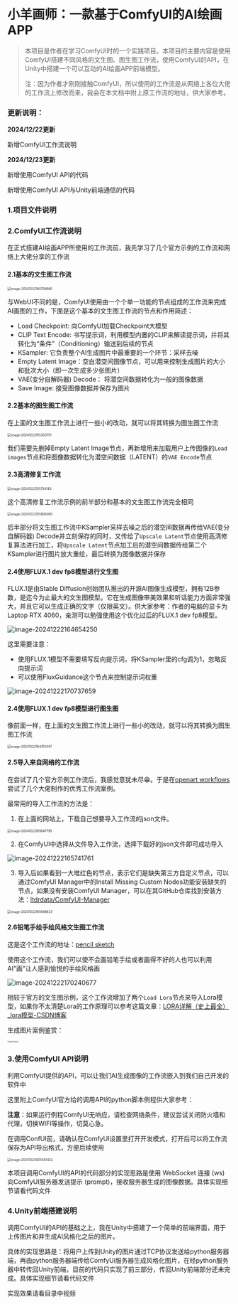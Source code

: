 # 小羊画师：一款基于ComfyUI的AI绘画APP

> 本项目是作者在学习ComfyUI时的一个实践项目。本项目的主要内容是使用ComfyUI搭建不同风格的文生图、图生图工作流，使用ComfyUI的API，在Unity中搭建一个可以互动的AI绘画APP前端模型。
>
> 注：因为作者才刚刚接触ComfyUI，所以使用的工作流是从网络上各位大佬的工作流上修改而来，我会在本文档中附上原工作流的地址，供大家参考。

### 更新说明：

**2024/12/22更新**

新增ComfyUI工作流说明

**2024/12/23更新**

新增使用ComfyUI API的代码

新增使用ComfyUI API与Unity前端通信的代码

### 1.项目文件说明

### 2.ComfyUI工作流说明

在正式搭建AI绘画APP所使用的工作流前，我先学习了几个官方示例的工作流和网络上大佬分享的工作流

#### 2.1基本的文生图工作流

<img src="images/image-20241222160708980.png" alt="image-20241222160708980" style="zoom:50%;" />

与WebUI不同的是，ComfyUI使用由一个个单一功能的节点组成的工作流来完成AI画图的工作，下面是这个基本的文生图工作流的节点和作用简述：

- Load Checkpoint: 向ComfyUI加载Checkpoint大模型
- CLIP Text Encode: 书写提示词，利用模型内置的CLIP来解读提示词，并将其转化为“条件”（Conditioning）输送到后续的节点
- KSampler: 它负责整个AI生成图片中最重要的一个环节：采样去噪
- Empty Latent Image：空白潜空间图像节点，可以用来控制生成图片的大小和批次大小（即一次生成多少张图片）
- VAE(变分自解码器) Decode： 将潜空间数据转化为一般的图像数据
- Save Image: 接受图像数据并保存为图片

#### 2.2基本的图生图工作流

在上面的文生图工作流上进行一些小的改动，就可以将其转换为图生图工作流

<img src="images/image-20241222155303751.png" alt="image-20241222155303751" style="zoom:50%;" />



我们需要先删掉Empty Latent Image节点，再新增用来加载用户上传图像的`Load images`节点和将图像数据转化为潜空间数据（LATENT）的`VAE Encode`节点

#### 2.3高清修复工作流

<img src="images/image-20241222155754143.png" alt="image-20241222155754143" style="zoom:50%;" />

这个高清修复工作流示例的前半部分和基本的文生图工作流完全相同

<img src="images/image-20241222155908360.png" alt="image-20241222155908360" style="zoom:50%;" />

后半部分将文生图工作流中KSampler采样去噪之后的潜空间数据再传给VAE(变分自解码器) Decode并立刻保存的同时，又传给了`Upscale Latent`节点使用高清修复算法进行加工，将`Upscale Latent`节点加工后的潜空间数据传给第二个KSampler进行图片放大重绘，最后转换为图像数据并保存

#### 2.4使用FLUX.1 dev fp8模型进行文生图

FLUX.1是由Stable Diffusion创始团队推出的开源AI图像生成模型，拥有12B参数，是迄今为止最大的文生图模型。它在生成图像审美效果和听话能力方面非常强大，并且它可以生成正确的文字（仅限英文）。供大家参考：作者的电脑的显卡为Laptop RTX 4060，亲测可以勉强使用这个优化过后的FLUX.1 dev fp8模型。

![image-20241222164654250](images/image-20241222164654250.png)

这里需要注意：

- 使用FLUX.1模型不需要填写反向提示词，将KSampler里的cfg调为1，忽略反向提示词
- 可以使用FluxGuidance这个节点来控制提示词权重

![image-20241222170737659](images/image-20241222170737659.png)

#### 2.4使用FLUX.1 dev fp8模型进行图生图

像前面一样，在上面的文生图工作流上进行一些小的改动，就可以将其转换为图生图工作流

<img src="images/image-20241222164412447.png" alt="image-20241222164412447" style="zoom:50%;" />

#### 2.5导入来自网络的工作流

在尝试了几个官方示例工作流后，我感觉意犹未尽😁。于是在[openart workflows](https://openart.ai/workflows/home)尝试了几个大佬制作的优秀工作流案例。

最常用的导入工作流的方法是：

1. 在上面的网站上，下载自己想要导入工作流的json文件。

<img src="images/image-20241222165647795.png" alt="image-20241222165647795" style="zoom:50%;" />

2. 在ComfyUI中选择从文件导入工作流，选择下载好的json文件即可成功导入

![image-20241222165741761](images/image-20241222165741761.png)

3. 导入后如果看到一大堆红色的节点，表示它们是缺失第三方自定义节点，可以通过ComfyUI Manager中的Install Missing Custom Nodes功能安装缺失的节点，如果没有安装ComfyUI Manager，可以在其GitHub仓库找到安装方法：[ltdrdata/ComfyUI-Manager](https://github.com/ltdrdata/ComfyUI-Manager)

<img src="images/image-20241222165946623.png" alt="image-20241222165946623" style="zoom:50%;" />

#### 2.6铅笔手绘手绘风格文生图工作流

这是这个工作流的地址：[pencil sketch](https://openart.ai/workflows/datou/pencil-sketch/jNotO6649m9OxqVzJeBx)

使用这个工作流，我们可以使不会画铅笔手绘或者画得不好的人也可以利用AI"画"让人感到愉悦的手绘风格画

![image-20241222170240677](images/image-20241222170240677.png)

相较于官方的文生图示例，这个工作流增加了两个`Load Lora`节点来导入Lora模型，如果你不太清楚Lora的工作原理可以参考这篇文章：[LORA详解（史上最全）_lora模型-CSDN博客](https://blog.csdn.net/qq_41475067/article/details/138155486)

生成图片案例鉴赏：

<img src="images/铅笔手绘赏析.png" alt="铅笔手绘赏析" style="zoom:25%;" />

### 3.使用ComfyUI API说明

利用ComfyUI提供的API，可以让我们AI生成图像的工作流嵌入到我们自己开发的软件中

这里附上ComfyUI官方给的调用API的python脚本例程供大家参考：

**注意**：如果运行例程ComfyUI无响应，请检查网络条件，建议尝试关闭防火墙和代理，切换WIFI等操作，切莫心急。

在调用ConfUI前，请确认在ComfyUI设置里打开开发模式，打开后可以将工作流保存为API导出格式，方便后续使用

<img src="images/image-20241224001443422.png" alt="image-20241224001443422" style="zoom:50%;" />

本项目调用ComfyUI的API的代码部分的实现思路是使用 WebSocket 连接 (ws) 向ComfyUI服务器发送提示 (prompt)，接收服务器生成的图像数据。具体实现细节请看代码文件

### 4.Unity前端搭建说明

调用ComfyUI的API的基础之上，我在Unity中搭建了一个简单的前端界面，用于上传图片和并生成AI风格化之后的图片。

具体的实现思路是：将用户上传到Unity的图片通过TCP协议发送给python服务器端，再由python服务器端传给ComfyUi服务器生成风格化图片，在经python服务器中转传回Unity前端，目前的代码只实现了前三部分，传回Unity前端部分还未完成。具体实现细节请看代码文件

实现效果请看目录中视频


